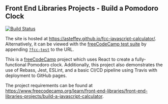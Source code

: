 ## Front End Libraries Projects - Build a Pomodoro Clock

[![Build Status](https://travis-ci.org/asteffey/fcc-javascript-calculator.svg?branch=master)](https://travis-ci.org/asteffey/fcc-javascript-calculator)

The site is hosted at https://asteffey.github.io/fcc-javascript-calculator/.  
Alternatively, it can be viewed with the [freeCodeCamp test suite](https://cdn.freecodecamp.org/testable-projects-fcc/v1/bundle.js) 
by appending [`?fcc-test`](https://asteffey.github.io/fcc-javascript-calculator/?fcc-test) to the URL.

This is a [freeCodeCamp](https://www.freecodecamp.org/) project which uses React to create a fully-functional Pomodoro clock. 
Additionally, this project also demonstrates the use of Rebass, Jest, ESLint, and a basic CI/CD pipeline using Travis with deployment to GitHub pages.

The project requirements can be found at https://www.freecodecamp.org/learn/front-end-libraries/front-end-libraries-projects/build-a-javascript-calculator.

